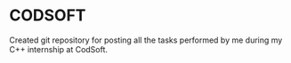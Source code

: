 # CODSOFT
Created git repository for posting all the tasks performed by me during my C++ internship at CodSoft.
